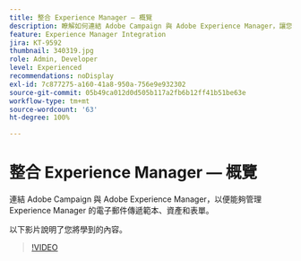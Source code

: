 ```yaml
---
title: 整合 Experience Manager — 概覽
description: 瞭解如何連結 Adobe Campaign 與 Adobe Experience Manager，讓您能夠管理 Experience Manager 的電子郵件傳遞範本、資產和表單。
feature: Experience Manager Integration
jira: KT-9592
thumbnail: 340319.jpg
role: Admin, Developer
level: Experienced
recommendations: noDisplay
exl-id: 7c877275-a160-41a8-950a-756e9e932302
source-git-commit: 05b49ca012d0d505b117a2fb6b12ff41b51be63e
workflow-type: tm+mt
source-wordcount: '63'
ht-degree: 100%

---
```


# 整合 Experience Manager — 概覽

連結 Adobe Campaign 與 Adobe Experience Manager，以便能夠管理 Experience Manager 的電子郵件傳遞範本、資產和表單。

以下影片說明了您將學到的內容。

>[!VIDEO](https://video.tv.adobe.com/v/340319?quality=12&learn=on)
